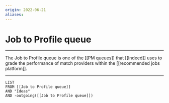 ```yaml
---
origin: 2022-06-21
aliases: 
---
```

# Job to Profile queue
---
The Job to Profile queue is one of the [[PM queues]] that [[Indeed]] uses to grade the performance of match providers within the [[recommended jobs platform]]. 

---
```dataview
LIST 
FROM [[Job to Profile queue]]
AND "Ideas"
AND -outgoing([[Job to Profile queue]])
```

